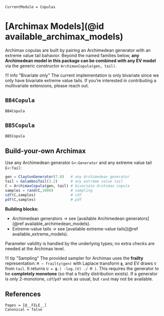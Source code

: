 ```@meta
CurrentModule = Copulas
```

# [Archimax Models](@id available_archimax_models)

Archimax copulas are built by pairing an Archimedean generator with an extreme value tail bahavior. Beyond the named families below, **any Archimedean model in this package can be combined with any EV model** via the generic constructor `ArchimaxCopula(gen, tail)`.

!!! info "Bivariate only"
The current implementation is only bivariate since we only have bivariate extreme value tails. If you’re interested in contributing a multivariate extensions, please reach out.

## `BB4Copula`

```@docs; canonical=false
BB4Copula
```

## `BB5Copula`

```@docs; canonical=false
BB5Copula
```

## Build-your-own Archimax

Use any Archimedean generator `G<:Generator` and any extreme value tail `E<:Tail`:

```julia
gen = ClaytonGenerator(7.0)   # any Archimedean generator
tail = GalambosTail(3.2)      # any extreme value tail
C = ArchimaxCopula(gen, tail) # bivariate Archimax copula
samples = rand(C,1000)        # sampling
cdf(C,samples)                # cdf
pdf(C,samples)                # pdf
```

**Building blocks:**

* Archimedean generators → see \[available Archimedean generators]\(@ref available\_archimedean\_models).
* Extreme-value tails → see \[available extreme-value tails]\(@ref available\_extreme\_models).

Parameter validity is handled by the underlying types; no extra checks are needed at the Archimax level.

!!! tip "Sampling"
The provided sampler for Archimax uses the **frailty** representation: `M ∼ frailty(gen)` with Laplace transform `ϕ`, and EV draws `V` from `tail`. It returns `U = ϕ.( -log.(V) ./ M )`.
This requires the generator to be **completely monotone** (so that a frailty distribution exists). If a generator is only 2-monotone, `cdf`/`pdf` work as usual, but `rand` may not be available.

## References

```@bibliography
Pages = [@__FILE__]
Canonical = false
```
